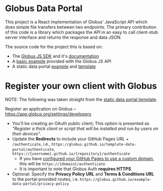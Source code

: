 # Globus Data Portal

This project is a React implementation of Globus' JavaScript API which does simple file transfers between two endpoints. The primary contribution of this code is a library which packages the API in an easy to call client-stub server interface and returns the response and data JSON.

The source code for the project this is based on:
  * The [Globus JS SDK](https://github.com/globus/globus-sdk-javascript) and it's [documentation](https://globus.github.io/globus-sdk-javascript/index.html)
  * A [basic example](https://github.com/globus/globus-sdk-javascript/blob/main/examples/basic/index.html) provided with the Globus JS API
  * A static data portal [example](https://github.com/globus/static-data-portal) and [template](https://github.com/globus/template-data-portal)

# Register your own client with Globus
NOTE: The following was taken straight from the [static data portal template](https://github.com/globus/template-data-portal).

Register an application on Globus – https://app.globus.org/settings/developers
  * You'll be creating an OAuth public client; This option is presented as _"Register a thick client or script that will be installed and run by users on their devices"_.
  * Update the **Redirects** to include your GitHub Pages URL + `/authenticate`, i.e., `https://globus.github.io/template-data-portal/authenticate`, `https://{username}.github.io/{repository}/authenticate`
    * If you have [configured your GitHub Pages to use a custom domain](https://docs.github.com/en/pages/configuring-a-custom-domain-for-your-github-pages-site/managing-a-custom-domain-for-your-github-pages-site), this will be `https://{domain}/authenticate`
    * It is important to note that Globus Auth **requires HTTPS**.
  * Optional: Specify the **Privacy Policy URL** and **Terms & Conditions URL** to the portal-provided routes, i.e. `https://globus.github.io/example-data-portal/privacy-policy`
